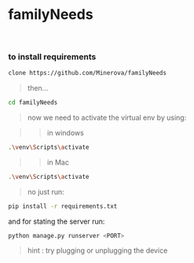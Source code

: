 # familyNeeds

<br>

### to install requirements

```bash
clone https://github.com/Minerova/familyNeeds
```
> then...

```bash
cd familyNeeds
```

> now we need to activate the virtual env by using:

>>in windows
```bash
.\venv\Scripts\activate
```
>> in Mac
```bash
.\venv\Scripts\activate
```
> no just run:
```bash
pip install -r requirements.txt
```

and for stating the server run:
```bash
python manage.py runserver <PORT>
```



> hint : try plugging or unplugging the device

<br>
